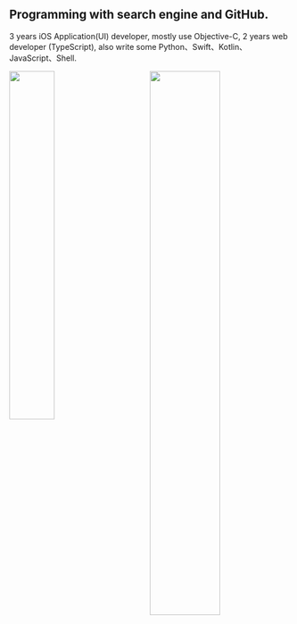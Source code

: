 ## Programming with search engine and GitHub.

3 years iOS Application(UI) developer, mostly use Objective-C, 2 years web developer (TypeScript), also write some Python、Swift、Kotlin、JavaScript、Shell.

<img align="left" width="40%" src="https://github-readme-stats.vercel.app/api/top-langs/?username=leavesster&theme=tokyonight&hide=javascript&layout=compact">
<img align="right" width="50%" src="https://github-readme-stats.vercel.app/api?username=leavesster&show_icons=true&theme=tokyonight&line_height=27&v=5">

